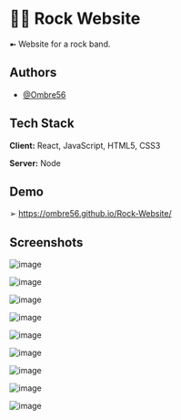 # 👩‍💻 Rock Website

➼ Website for a rock band.


## Authors

- [@Ombre56](https://www.github.com/Ombre56)


## Tech Stack

**Client:** React, JavaScript, HTML5, CSS3

**Server:** Node


## Demo

➢ https://ombre56.github.io/Rock-Website/


## Screenshots

![image](https://user-images.githubusercontent.com/18633930/190684770-9ba3c810-1b8c-421f-a22b-4c753fb3f1d0.png)

![image](https://user-images.githubusercontent.com/18633930/190684864-05a22b21-2410-43c7-b821-103d71c11f51.png)

![image](https://user-images.githubusercontent.com/18633930/190684947-a32398af-a2cc-4b00-a619-07befc5bdc5a.png)

![image](https://user-images.githubusercontent.com/18633930/190684982-9ca6a986-f580-4853-b59c-375ae58fcefc.png)

![image](https://user-images.githubusercontent.com/18633930/190685039-2fa507fa-229d-4c31-9f7a-19146ad13eb6.png)

![image](https://user-images.githubusercontent.com/18633930/190685078-38bd683c-4204-47de-a636-edeb2782eb64.png)

![image](https://user-images.githubusercontent.com/18633930/190685131-70428474-3703-4427-b704-993a791d6934.png)

![image](https://user-images.githubusercontent.com/18633930/190685202-2a7da4ce-6b1e-4f20-912f-45d9bfdadfb7.png)

![image](https://user-images.githubusercontent.com/18633930/190685244-3ba4d4aa-d97c-428b-9383-c5e6a4fb1e57.png)
